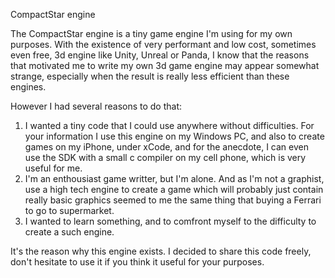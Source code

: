 CompactStar engine

The CompactStar engine is a tiny game engine I'm using for my own purposes. With the existence of very performant and low cost, sometimes even free, 3d engine like Unity, Unreal or Panda, I know that the reasons that motivated me to write my own 3d game engine may appear somewhat strange, especially when the result is really less efficient than these engines.

However I had several reasons to do that:
1. I wanted a tiny code that I could use anywhere without difficulties. For your information I use this engine on my Windows PC, and also to create games on my iPhone, under xCode, and for the anecdote, I can even use the SDK with a small c compiler on my cell phone, which is very useful for me.
2. I'm an enthousiast game writter, but I'm alone. And as I'm not a graphist, use a high tech engine to create a game which will probably just contain really basic graphics seemed to me the same thing that buying a Ferrari to go to supermarket.
3. I wanted to learn something, and to comfront myself to the difficulty to create a such engine.

It's the reason why this engine exists. I decided to share this code freely, don't hesitate to use it if you think it useful for your purposes.
